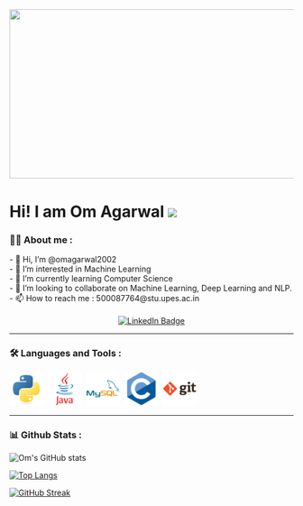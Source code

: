 <div align="center">
  <img src="https://media.giphy.com/media/dWesBcTLavkZuG35MI/giphy.gif" width="600" height="300"/>
</div>

<h1>
  Hi! I am Om Agarwal
  <img src="https://media.giphy.com/media/hvRJCLFzcasrR4ia7z/giphy.gif" width="30px"/>
</h1>

### 👨‍💻 About me :
<div>
- 👋 Hi, I’m @omagarwal2002 <br>
- 👀 I’m interested in Machine Learning <br>
- 🌱 I’m currently learning Computer Science <br>
- 💞️ I’m looking to collaborate on Machine Learning, Deep Learning and NLP. <br>
- 📫 How to reach me : 500087764@stu.upes.ac.in   <br>
<br><div id="badges" align = "center">
  <a href="https://www.linkedin.com/in/om-agarwal-063404210/">
    <img src="https://img.shields.io/badge/LinkedIn-blue?style=for-the badge&logo=linkedin&logoColor=white" alt="LinkedIn Badge"/>
  </a>
</div>
  
---

### :hammer_and_wrench: Languages and Tools :
<div>
  <img src="https://github.com/devicons/devicon/blob/master/icons/python/python-original.svg" title="Python" alt="Python" width="60" height="60"/>&nbsp;
  <img src="https://github.com/devicons/devicon/blob/master/icons/java/java-original-wordmark.svg" title="Java" alt="Java" width="60" height="60"/>&nbsp;
  <img src="https://github.com/devicons/devicon/blob/master/icons/mysql/mysql-original-wordmark.svg" title="MySQL"  alt="MySQL" width="60" height="60"/>&nbsp;
  <img src="https://github.com/devicons/devicon/blob/master/icons/c/c-original.svg" title="C" alt="C" width="60" height="60"/>&nbsp;
  <img src="https://github.com/devicons/devicon/blob/master/icons/git/git-original-wordmark.svg" title="Git" **alt="Git" width="60" height="60"/>
</div>

---

### 📊 Github Stats :
![Om's GitHub stats](https://github-readme-stats.vercel.app/api?username=omagarwal2002&theme=chartreuse-dark&show_icons=true)
  
[![Top Langs](https://github-readme-stats.vercel.app/api/top-langs/?username=omagarwal2002&layout=compact&theme=vision-friendly-dark)](https://github.com/anuraghazra/github-readme-stats)

[![GitHub Streak](http://github-readme-streak-stats.herokuapp.com?user=omagarwal2002&theme=dark)](https://git.io/streak-stats)
